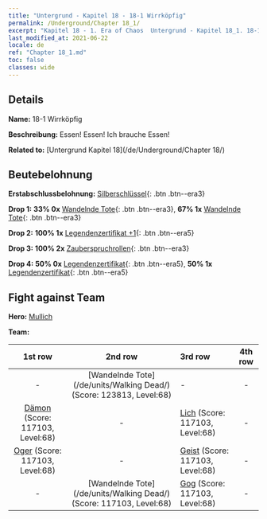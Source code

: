```yaml
---
title: "Untergrund - Kapitel 18 - 18-1 Wirrköpfig"
permalink: /Underground/Chapter 18_1/
excerpt: "Kapitel 18 - 1. Era of Chaos  Untergrund - Kapitel 18_1. 18-1 Wirrköpfig"
last_modified_at: 2021-06-22
locale: de
ref: "Chapter 18_1.md"
toc: false
classes: wide
---
```


## Details

 **Name:** 18-1 Wirrköpfig

 **Beschreibung:** Essen! Essen! Ich brauche Essen!

 **Related to:** [Untergrund Kapitel 18](/de/Underground/Chapter 18/)

## Beutebelohnung

 **Erstabschlussbelohnung:** [Silberschlüssel](/ItemsDE/con_693/){: .btn .btn--era3}

 **Drop 1:** **33% 0x** [Wandelnde Tote](/ItemsDE/unt_209/){: .btn .btn--era3}, **67% 1x** [Wandelnde Tote](/ItemsDE/unt_209/){: .btn .btn--era3}

 **Drop 2:** **100% 1x** [Legendenzertifikat +1](/ItemsDE/mat_74/){: .btn .btn--era5}

 **Drop 3:** **100% 2x** [Zauberspruchrollen](/ItemsDE/con_694/){: .btn .btn--era3}

 **Drop 4:** **50% 0x** [Legendenzertifikat](/ItemsDE/mat_67/){: .btn .btn--era5}, **50% 1x** [Legendenzertifikat](/ItemsDE/mat_67/){: .btn .btn--era5}


## Fight against Team
 **Hero:** [Mullich](/de/heroes/Mullich/)

 **Team:**


  | 1st row | 2nd row | 3rd row | 4th row |
  |:----:|:----:|:----|:----:|
  | - | [Wandelnde Tote](/de/units/Walking Dead/) (Score: 123813, Level:68)  | - | - |
  | [Dämon](/de/units/Demon/) (Score: 117103, Level:68)  | - | [Lich](/de/units/Lich/) (Score: 117103, Level:68)  | - |
  | [Oger](/de/units/Ogre/) (Score: 117103, Level:68)  | - | [Geist](/de/units/Wight/) (Score: 117103, Level:68)  | - |
  | - | [Wandelnde Tote](/de/units/Walking Dead/) (Score: 117103, Level:68)  | [Gog](/de/units/Gog/) (Score: 117103, Level:68)  | - |


